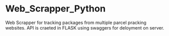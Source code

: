 # Web_Scrapper_Python
Web Scrapper for tracking packages from multiple parcel pracking websites.
API is craeted in FLASK using swaggers for deloyment on server.
